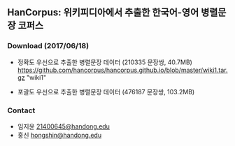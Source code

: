 ## HanCorpus: 위키피디아에서 추출한 한국어-영어 병렬문장 코퍼스

### Download (2017/06/18)
* 정확도 우선으로 추출한 병렬문장 데이터 (210335 문장쌍, 40.7MB)
https://github.com/hancorpus/hancorpus.github.io/blob/master/wiki1.tar.gz "wiki1"

* 포괄도 우선으로 추출한 병렬문장 데이터 (476187 문장쌍, 103.2MB)

### Contact
* 임지윤 21400645@handong.edu
* 홍신 hongshin@handong.edu
